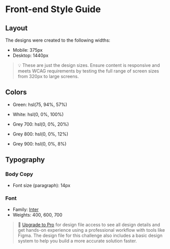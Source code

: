 # Front-end Style Guide

## Layout

The designs were created to the following widths:

- Mobile: 375px
- Desktop: 1440px

> 💡 These are just the design sizes. Ensure content is responsive and meets WCAG requirements by testing the full range of screen sizes from 320px to large screens.

## Colors

- Green: hsl(75, 94%, 57%)

- White: hsl(0, 0%, 100%)

- Grey 700: hsl(0, 0%, 20%)
- Grey 800: hsl(0, 0%, 12%)
- Grey 900: hsl(0, 0%, 8%)

## Typography

### Body Copy

- Font size (paragraph): 14px

### Font

- Family: [Inter](https://fonts.google.com/specimen/Inter)
- Weights: 400, 600, 700

> 💎 [Upgrade to Pro](https://www.frontendmentor.io/pro?ref=style-guide) for design file access to see all design details and get hands-on experience using a professional workflow with tools like Figma. The design file for this challenge also includes a basic design system to help you build a more accurate solution faster.

<!-- @import url("http://fonts.googleapis.com/css2?family=Inter:wght@400;600;700&display=swap");

/* Reseta as margens e o preenchimento de todos os elementos */
*,
*::before,
*::after {
  margin: 0; /*remove a margem padrao*/
  padding: 0; /* remove o preenchimento padrao*/
  box-sizing: border-box; /*inclui bordas e preenchimentos no calculo da largura e altura dos elementos*/
}

/* Definições de variáveis CSS para cores e pesos de fonte */
:root {
  --clr-green: hsl(75, 94%, 57%); /*verde*/
  --clr-white: hsl(0, 0%, 100%); /*branco*/
  --clr-grey-700: hsl(0, 0%, 22%); /*cinza escuro */
  --clr-grey-dark-800: hsl(0, 0%, 14%); /*cinza ainda mais escuro*/
  --clr-black-off-900: hsl(0, 33%, 1%); /*preto quase absoluto*/
  --fw-normal: 400; /*peso do fundo normal */
  --fw-semi-bold: 600; /*peso da fonte semi-negrito*/
  --fw-bold: 700; /*peso da fonte negrito*/
}

/* Define o tamanho da fonte base para o documento */
html {
  font-size: 62.5%; /* reduz o tamanho padrao de fonte para 10px, facilitando o uso do rem*/
}

/* Estilo do corpo da página */
body {
  font-family: "Inter", sans-serif; /*define a fonte do corpo*/
  font-size: 1.4rem; /*define o tamanho da fonte do corpo com 1.4rem a fonte bade 10px*/
  font-weight: var(--fw-normal);
  /*define o peso da fonte usando a variavel definida anteriormente*/
  background-color: var(--clr-black-off-900); /*define a cor do fundo do corpo*/
  min-height: 100vh; /*garante que o corpo ocupe no minimo a altura toral da viewport*/
  display: grid; /*ultiliza o modelo do grid css*/
  place-content: center; /*centraliza o conteudo no grid*/
}

/* Estilo para listas não ordenadas */
ul {
  list-style: none; /*remover os marcadores da lista*/
}

/* Estilo para links */
a {
  display: block; /*faz com que o link ocupe toda a largura disponivel*/
  text-decoration: none; /*remove p sublinhado padrao dos links*/
}

/* Estilo para um contêiner genérico */
.container {
  padding-inline: 15rem; /*adicionar o preenchimento nas lateriais (esqueda e direita)*/
  margin: 9rem auto 0; /*define margens para container*/
}

/* Estilo para o perfil */
.profile {
  background-color: var(--clr-grey-dark-800);
  /*define a cor de fundo do perfil*/
  width: 40rem; /*define uma largura fixa para o perfil*/
  padding: 1.8rem; /*adicionar preenchimento interno*/
  border-radius: 0.8rem; /*arredonda os cantos*/
  text-align: center; /* centraliza o texto dentro do perfil*/
}

/* Estilo para a imagem do perfil */
.profile .profile-img {
  width: 9rem; /*define uma largura fixa para a imagem*/
  aspect-ratio: 1; /*mantem a proporção 1:1 (quadrado)*/
  margin: 0 auto; /*centraliza a imagem horizontalmente*/
}

/* Estilo para a imagem dentro do perfil */
.profile .profile-img img {
  display: inherit; /*herdar o comportamento do elemento pai*/
  max-width: 100%; /*garante que a img nao ultrapasse a largura do elemnto pai*/
  border-radius: 50%; /*faz a imagem ficar circular*/
}

/* Estilo para o título do perfil */
.profile .profile-title {
  margin-top: 3rem; /*adicina margem superior titulo*/
}

/* Estilo para o h1 do título do perfil */
.profile .profile-title h1 {
  color: var(--clr-white); /*definme a cor do texto como branco */
  font-size: 2.3rem; /*define o tamanho da fonte pata titulo*/
  font-weight: var(--fw-bold); /*usa peso de fonte negrito*/
}

/* Estilo para o h2 do título do perfil */
.profile .profile-title h2 {
  color: var(--clr-green); /*define a cor do texto como verde*/
  font-size: 1.4rem; /*define o tamanho da fonte para subtitulo*/
  margin-top: 1rem; /*margem superioe*/
  margin-bottom: 3rem; /*margem inferior*/
}

/* Estilo para parágrafos no cabeçalho do perfil */
.profile .profile-header p {
  color: var(--clr-white); /*define a cor do texto como branco*/
}

/* Estilo para a seção de mídias sociais */
.profile .social-media {
  display: flex; /*ultiliza o modelo flexbox*/
  flex-direction: column; /* alinha os itens verticalmente*/
  align-items: center; /*alinha os itens horizontalmente*/
  margin-top: 3rem; /* adicionar margem superior*/
}

/* Estilo para os itens da lista de mídias sociais */
.profile .social-media li {
  width: 100%; /*faz com que os itens ocupem toda a largura disponivel*/
}

/* Estilo para os links dentro da lista de mídias sociais */
.profile .social-media li a {
  background-color: var(--clr-grey-700); /* define a cor de fundo do link*/
  color: var(--clr-white); /*define a cor do texto como branco */
  padding: 1.6rem 0; /*adicionar preenchimento vertical*/
  border-radius: 1rem; /*adicionar os cantos */
  margin-bottom: 2rem; /*adicionar margme inferior*/
  font-weight: var(--fw-semi-bold);
  /*define o peso da fonte como semi-negrito*/
  transition: all 0.3s ease-in-out; /*adicionar uma transição suave para as propriedades*/
}

/*efeito ao passar o mouse sobre os links de midias sociais*/
.profile .social-media li:hover a {
  background-color: var(--clr-green);
  /*mudar a cor de fundo para verde ao passar o mouse*/
  color: var(--clr-black-off-900);
  /* mudar a cor do texto para preto ao passar o mouse*/
} -->
